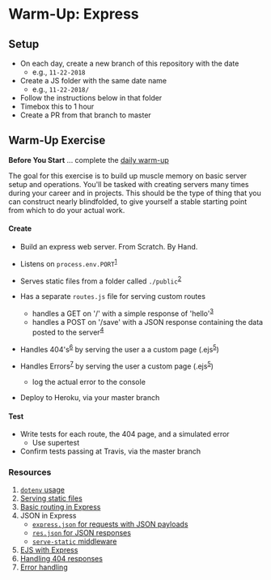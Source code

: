 [daily]: ../warmup-daily

# Warm-Up: Express

## Setup

- On each day, create a new branch of this repository with the date
  - e.g., `11-22-2018`
- Create a JS folder with the same date name
  - e.g., `11-22-2018/`
- Follow the instructions below in that folder
- Timebox this to 1 hour
- Create a PR from that branch to master

## Warm-Up Exercise

**Before You Start** ... complete the [daily warm-up][daily]

The goal for this exercise is to build up muscle memory on basic server setup and operations. You'll be tasked with creating servers many times during your career and in projects. This should be the type of thing that you can construct nearly blindfolded, to give yourself a stable starting point from which to do your actual work.

#### Create

- Build an express web server. From Scratch. By Hand.
- Listens on `process.env.PORT`<sup>[1](#resources)</sup>
- Serves static files from a folder called `./public`<sup>[2](#resources)</sup>
- Has a separate `routes.js` file for serving custom routes
  - handles a GET on '/' with a simple response of 'hello'<sup>[3](#resources)</sup>
  - handles a POST on '/save' with a JSON response containing the data posted to the server<sup>[4](#resources)</sup>

- Handles 404's<sup>[6](#resources)</sup> by serving the user a a custom page (.ejs<sup>[5](#resources)</sup>)
- Handles Errors<sup>[7](#resources)</sup> by serving the user a custom page (.ejs<sup>[5](#resources)</sup>)
  - log the actual error to the console
- Deploy to Heroku, via your master branch

#### Test

- Write tests for each route, the 404 page, and a simulated error
  - Use supertest
- Confirm tests passing at Travis, via the master branch

### Resources

1. [`dotenv` usage][dotenv]
2. [Serving static files][static]
3. [Basic routing in Express][routing]
4. JSON in Express
   - [`express.json` for requests with JSON payloads][express.json]
   - [`res.json` for JSON responses][res.json]
   - [`serve-static` middleware][serve-static]
5. [EJS with Express][ejs]
6. [Handling 404 responses][404]
7. [Error handling][500]

<!-- Resource links -->
[dotenv]: https://github.com/motdotla/dotenv#usage
[static]: https://expressjs.com/en/starter/static-files.html
[routing]: https://expressjs.com/en/starter/basic-routing.html
[express.json]: https://expressjs.com/en/api.html#express.json
[serve-static]: https://expressjs.com/en/resources/middleware/serve-static.html
[res.json]: https://expressjs.com/en/api.html#res.json
[ejs]: https://github.com/mde/ejs/wiki/Using-EJS-with-Express
[404]: https://expressjs.com/en/starter/faq.html#how-do-i-handle-404-responses
[500]: https://expressjs.com/en/starter/faq.html#how-do-i-setup-an-error-handler